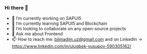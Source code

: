 ### Hi there 👋
- 🔭 I’m currently working on SAPUI5
- 🌱 I’m currently learning SAPUI5 and Blockchain
- 👯 I’m looking to collaborate on any open-source projects
- 💬 Ask me about Frontend
- 📫 How to reach me: bilmadim.uz@gmail.com and on LinkedIn -> https://www.linkedin.com/in/ulugbek-yusupov-590305162/

<!--
**UlugbekYusupov/UlugbekYusupov** is a ✨ _special_ ✨ repository because its `README.md` (this file) appears on your GitHub profile.

Here are some ideas to get you started:

- 🔭 I’m currently working on SAPUI5
- 🌱 I’m currently learning SAPUI5 and Blockchain
- 👯 I’m looking to collaborate on any open-source projects
- 💬 Ask me about Frontend
- 📫 How to reach me: bilmadim.uz@gmail.com and on LinkedIn -> https://www.linkedin.com/in/ulugbek-yusupov-590305162/
-->
